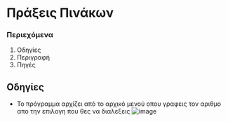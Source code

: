 # Πράξεις Πινάκων
### Περιεχόμενα
1. Οδηγίες
2. Περιγραφή
3. Πηγές


## Οδηγίες
- Το πρόγραμμα αρχίζει από το αρχικό μενού οπου γραφεις τον αριθμο απο την επιλογη που θες να διαλεξεις
![image](https://user-images.githubusercontent.com/97043061/150506911-6a22ce2c-c8a7-4894-86dd-65874266b8e0.png)
